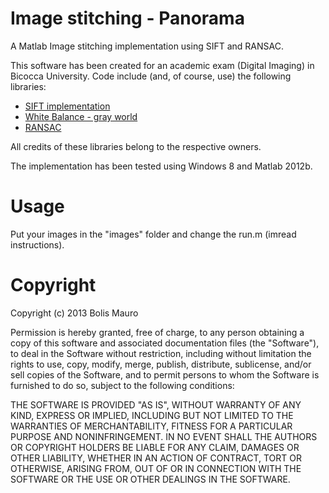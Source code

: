 Image stitching - Panorama
====================
A Matlab Image stitching implementation using SIFT and RANSAC.

This software has been created for an academic exam (Digital Imaging) in Bicocca University.
Code include (and, of course, use) the following libraries:
  * [SIFT implementation](http://www.vlfeat.org/~vedaldi/code/sift.html)
  * [White Balance - gray world](http://code.google.com/p/cfacompression/source/browse/trunk/demosaic/freq/whiteBalance.m?r=2)
  * [RANSAC](http://code.google.com/p/panorama-provider/source/browse/trunk/%20panorama-provider%20--username%20walkingmu/ransac.m?r=5&spec=svn5)
  
All credits of these libraries belong to the respective owners.

The implementation has been tested using Windows 8 and Matlab 2012b.


Usage
====================
Put your images in the "images" folder and change the run.m (imread instructions).


Copyright
====================

Copyright (c) 2013 Bolis Mauro

Permission is hereby granted, free of charge, to any person
obtaining a copy of this software and associated documentation
files (the "Software"), to deal in the Software without
restriction, including without limitation the rights to use,
copy, modify, merge, publish, distribute, sublicense, and/or sell
copies of the Software, and to permit persons to whom the
Software is furnished to do so, subject to the following
conditions:

THE SOFTWARE IS PROVIDED "AS IS", WITHOUT WARRANTY OF ANY KIND,
EXPRESS OR IMPLIED, INCLUDING BUT NOT LIMITED TO THE WARRANTIES
OF MERCHANTABILITY, FITNESS FOR A PARTICULAR PURPOSE AND
NONINFRINGEMENT. IN NO EVENT SHALL THE AUTHORS OR COPYRIGHT
HOLDERS BE LIABLE FOR ANY CLAIM, DAMAGES OR OTHER LIABILITY,
WHETHER IN AN ACTION OF CONTRACT, TORT OR OTHERWISE, ARISING
FROM, OUT OF OR IN CONNECTION WITH THE SOFTWARE OR THE USE OR
OTHER DEALINGS IN THE SOFTWARE.





